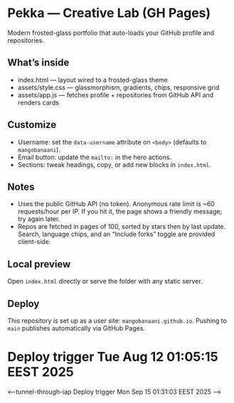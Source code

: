 # Pekka — Creative Lab (GH Pages)

Modern frosted-glass portfolio that auto-loads your GitHub profile and repositories.

## What’s inside
- index.html — layout wired to a frosted-glass theme
- assets/style.css — glassmorphism, gradients, chips, responsive grid
- assets/app.js — fetches profile + repositories from GitHub API and renders cards

## Customize
- Username: set the `data-username` attribute on `<body>` (defaults to `mangobanaani`).
- Email button: update the `mailto:` in the hero actions.
- Sections: tweak headings, copy, or add new blocks in `index.html`.

## Notes
- Uses the public GitHub API (no token). Anonymous rate limit is ~60 requests/hour per IP. If you hit it, the page shows a friendly message; try again later.
- Repos are fetched in pages of 100, sorted by stars then by last update. Search, language chips, and an “Include forks” toggle are provided client-side.

## Local preview
Open `index.html` directly or serve the folder with any static server.

## Deploy
This repository is set up as a user site: `mangobanaani.github.io`. Pushing to `main` publishes automatically via GitHub Pages.
# Deploy trigger Tue Aug 12 01:05:15 EEST 2025


<--tunnel-through-iap Deploy trigger Mon Sep 15 01:31:03 EEST 2025 -->
